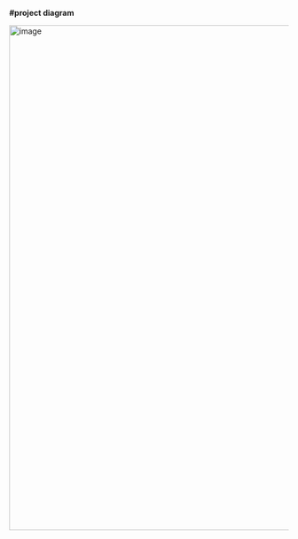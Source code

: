 
**#project diagram**


<img width="965" height="910" alt="image" src="https://github.com/user-attachments/assets/d5ee93e3-51d4-45e9-bf58-862cf24e9d11" />
